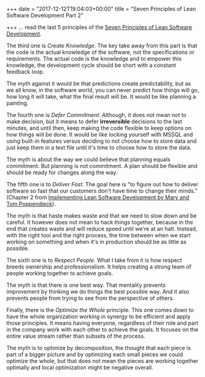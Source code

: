 +++
date = "2017-12-12T19:04:03+00:00"
title = "Seven Principles of Lean Software Development Part 2"

+++
... read the last 5 principles of the [Seven Principles of Lean Software Development](https://en.wikipedia.org/wiki/Lean_software_development#Lean_principles). 

The third one is _Create Knowledge_. The key take away from this part is that the code is the actual knowledge of the software, not the specifications or requirements. The actual code is the knowledge and to empower this knowledge, the development cycle should be short with a constant feedback loop.

The myth against it would be that predictions create predictability, but as we all know, in the software world, you can never predict how things will go, how long it will take, what the final result will be. It would be like planning a painting.

The fourth one is _Defer Commitment_. Although, it does not mean not to make decision, but it means to defer **irreversible** decisions to the last minutes, and until then, keep making the code flexible to keep options on how things will be done. It would be like locking yourself with MSSQL and using built-in features versus deciding to not choose how to store data and just keep them in a text file until it's time to choose how to store the data.

The myth is about the way we could believe that planning equals commitment. But planning is not commitment. A plan should be flexible and should be ready for changes along the way.

The fifth one is to _Deliver Fast_. The goal here is "to figure out how to deliver software so fast that our customers don't have time to change their minds." (Chapter 2 from [Implementing Lean Software Development by Mary and Tom Poppendieck](https://www.amazon.ca/Implementing-Lean-Software-Development-Concept/dp/0321437381)). 

The myth is that haste makes waste and that we need to slow down and be careful. It however does not mean to hack things together, because in the end that creates waste and will reduce speed until we're at an halt. Instead, with the right tool and the right process, the time between when we start working on something and when it's in production should be as little as possible.

The sixth one is to _Respect People_. What I take from it is how respect breeds ownership and professionalism. It helps creating a strong team of people working together to achieve goals.

The myth is that there is one best way. That mentality prevents improvement by thinking we do things the best possible way. And it also prevents people from trying to see from the perspective of others.

Finally, there is the _Optimize the Whole_ principle. This one comes down to have the whole organization working in synergy to be efficient and apply those principles. It means having everyone, regardless of their role and part in the company work with each other to achieve the goals. It focuses on the entire value stream rather than subsets of the process.

The myth is to optimize by decomposition, the thought that each piece is part of a bigger picture and by optimizing each small pieces we could optimize the whole, but that does not mean the pieces are working together optimally and local optimization might be negative overall.